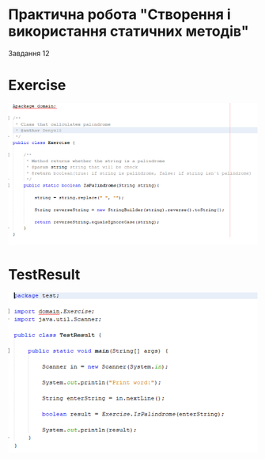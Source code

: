 # Практична робота "Створення і використання статичних методів"
Завдання 12

# Exercise 

<img src="https://github.com/ppc-ntu-khpi/35---static-methods-Denys15/blob/master/img/Exercise.png"/>

# TestResult 

<img src="https://github.com/ppc-ntu-khpi/35---static-methods-Denys15/blob/master/img/TestResult.png"/>
